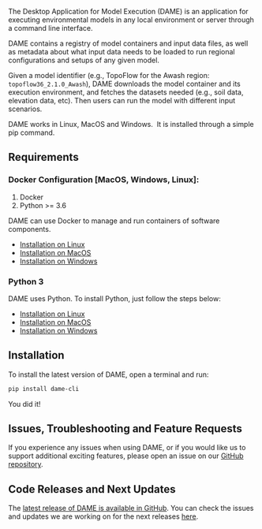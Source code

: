 The Desktop Application for Model Execution (DAME) is an application for executing environmental models in any local environment or server through a command line interface.

DAME contains a registry of model containers and input data files, as well as metadata about what input data needs to be loaded to run regional configurations and setups of any given model.

Given a model identifier (e.g., TopoFlow for the Awash region: `topoflow36_2.1.0_Awash`), DAME downloads the model container and its execution environment, and fetches the datasets needed (e.g., soil data, elevation data, etc). Then users can run the model with different input scenarios.

DAME works in Linux, MacOS and Windows.  It is installed through a simple pip command.


## Requirements

### Docker Configuration [MacOS, Windows, Linux]:

1. Docker
2. Python >= 3.6

DAME can use Docker to manage and run containers of software components. 

- [Installation on Linux](https://docs.docker.com/engine/install/)
- [Installation on MacOS](https://docs.docker.com/docker-for-mac/install/)
- [Installation on Windows](https://docs.docker.com/docker-for-windows/install/)

### Python 3

DAME uses Python. To install Python, just follow the steps below:

- [Installation on Linux](https://realpython.com/installing-python/#linux)
- [Installation on MacOS](https://realpython.com/installing-python/#macos-mac-os-x)
- [Installation on Windows](https://realpython.com/installing-python/#windows)


## Installation

To install the latest version of DAME, open a terminal and run:

```bash
pip install dame-cli
```

You did it!

## Issues, Troubleshooting and Feature Requests

If you experience any issues when using DAME, or if you would like us to support additional exciting features, please open an issue on our [GitHub repository](https://github.com/mintproject/dame_cli/issues).

## Code Releases and Next Updates

The [latest release of DAME is available in GitHub](https://github.com/mintproject/dame_cli/releases/latest). You can check the issues and updates we are working on for the next releases [here](https://github.com/mintproject/dame_cli/milestones).
